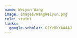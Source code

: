 ```yaml
---
name: Weiyun Wang
image: images/WangWeiyun.png
role: stuint
links:
  google-scholar: GJYzDkYAAAAJ
---
```

